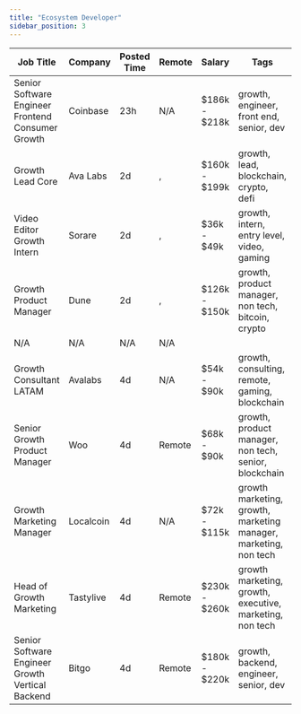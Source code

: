 ```yaml
---
title: "Ecosystem Developer"
sidebar_position: 3
---
```


| Job Title | Company | Posted Time | Remote | Salary | Tags | Apply Link |
|-----------|---------|-------------|--------|--------|------|------------|
| Senior Software Engineer Frontend Consumer Growth | Coinbase | 23h | N/A | $186k - $218k | growth, engineer, front end, senior, dev | [Apply](https://web3.career/senior-software-engineer-frontend-consumer-growth-coinbase/131526) |
| Growth Lead Core | Ava Labs | 2d | , | $160k - $199k | growth, lead, blockchain, crypto, defi | [Apply](https://web3.career/growth-lead-core-avalabs/130734) |
| Video Editor Growth Intern | Sorare | 2d | , | $36k - $49k | growth, intern, entry level, video, gaming | [Apply](https://web3.career/video-editor-growth-intern-sorare/130306) |
| Growth Product Manager | Dune | 2d | , | $126k - $150k | growth, product manager, non tech, bitcoin, crypto | [Apply](https://web3.career/growth-product-manager-dune/130216) |
| N/A | N/A | N/A | N/A |  |  | [Apply](https://web3.career/metana) |
| Growth Consultant LATAM | Avalabs | 4d | N/A | $54k - $90k | growth, consulting, remote, gaming, blockchain | [Apply](https://web3.career/growth-consultant-latam-avalabs/80818) |
| Senior Growth Product Manager | Woo | 4d | Remote | $68k - $90k | growth, product manager, non tech, senior, blockchain | [Apply](https://web3.career/senior-growth-product-manager-woo/95664) |
| Growth Marketing Manager | Localcoin | 4d | N/A | $72k - $115k | growth marketing, growth, marketing manager, marketing, non tech | [Apply](https://web3.career/growth-marketing-manager-localcoin/77971) |
| Head of Growth Marketing | Tastylive | 4d | Remote | $230k - $260k | growth marketing, growth, executive, marketing, non tech | [Apply](https://web3.career/head-of-growth-marketing-tastylive/108292) |
| Senior Software Engineer Growth Vertical Backend | Bitgo | 4d | Remote | $180k - $220k | growth, backend, engineer, senior, dev | [Apply](https://web3.career/senior-software-engineer-growth-vertical-backend-bitgo/119481) |
